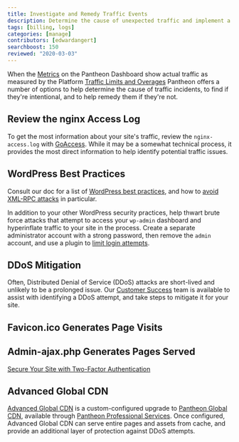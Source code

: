 ```yaml
---
title: Investigate and Remedy Traffic Events
description: Determine the cause of unexpected traffic and implement a remedy
tags: [billing, logs]
categories: [manage]
contributors: [edwardangert]
searchboost: 150
reviewed: "2020-03-03"
---
```


When the [Metrics](/metrics) on the Pantheon Dashboard show actual traffic as measured by the Platform
[Traffic Limits and Overages](/traffic-limits)
Pantheon offers a number of options to help determine the cause of traffic incidents, to find if they're intentional, and to help remedy them if they're not.

## Review the nginx Access Log

To get the most information about your site's traffic, review the `nginx-access.log` with [GoAccess](/nginx-access-log). While it may be a somewhat technical process, it provides the most direct information to help identify potential traffic issues.

## WordPress Best Practices

Consult our doc for a list of [WordPress best practices](/wordpress-best-practices), and how to [avoid XML-RPC attacks](/wordpress-best-practices#avoid-xml-rpc-attacks) in particular.

In addition to your other WordPress security practices, help thwart brute force attacks that attempt to access your `wp-admin` dashboard and hyperinflate traffic to your site in the process. Create a separate administrator account with a strong password, then remove the `admin` account, and use a plugin to [limit login attempts](https://wordpress.org/plugins/search/limit+login+attempts/).

## DDoS Mitigation

Often, Distributed Denial of Service (DDoS) attacks are short-lived and unlikely to be a prolonged issue. Our [Customer Success](https://pantheon.io/docs/support) team is available to assist with identifying a DDoS attempt, and take steps to mitigate it for your site.

## Favicon.ico Generates Page Visits

## Admin-ajax.php Generates Pages Served


[Secure Your Site with Two-Factor Authentication](/guides/two-factor-authentication)

## Advanced Global CDN
[Advanced Global CDN](/advanced-global-cdn) is a custom-configured upgrade to [Pantheon Global CDN](/global-cdn-caching), available through [Pantheon Professional Services](https://pantheon.io/professional-services). Once configured, Advanced Global CDN can serve entire pages and assets from cache, and provide an additional layer of protection against DDoS attempts.